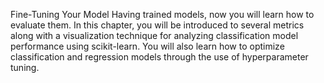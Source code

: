 Fine-Tuning Your Model
Having trained models, now you will learn how to evaluate them. 
In this chapter, you will be introduced to several metrics along with a visualization technique for analyzing classification model performance using scikit-learn. 
You will also learn how to optimize classification and regression models through the use of hyperparameter tuning.
